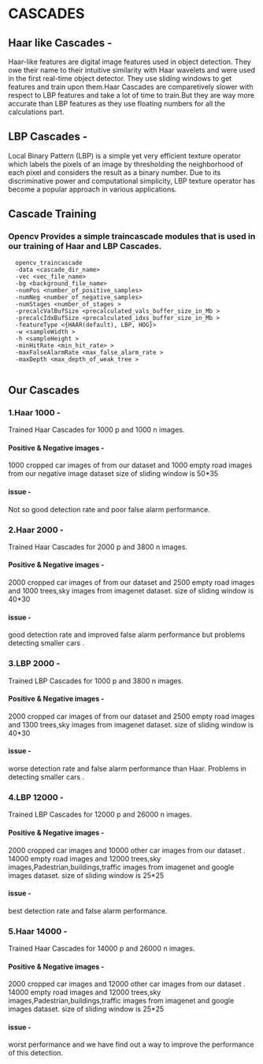 # CASCADES

## Haar like Cascades -
Haar-like features are digital image features used in object detection. They owe their name to their intuitive similarity with Haar wavelets and were used in the first real-time object detector.
They use sliding windows to get features and train upon them.Haar Cascades are comparetively slower with respect to LBP features and take a lot of time to train.But they are way more accurate than LBP features as they use floating numbers for all the calculations part.

## LBP Cascades - 
Local Binary Pattern (LBP) is a simple yet very efficient texture operator which labels the pixels of an image by thresholding the neighborhood of each pixel and considers the result as a binary number. Due to its discriminative power and computational simplicity, LBP texture operator has become a popular approach in various applications.

## Cascade Training
### Opencv Provides a simple traincascade modules that is used in our training of Haar and LBP Cascades.

```
  opencv_traincascade 
  -data <cascade_dir_name> 
  -vec <vec_file_name> 
  -bg <background_file_name> 
  -numPos <number_of_positive_samples> 
  -numNeg <number_of_negative_samples>  
  -numStages <number_of_stages > 
  -precalcValBufSize <precalculated_vals_buffer_size_in_Mb > 
  -precalcIdxBufSize <precalculated_idxs_buffer_size_in_Mb > 
  -featureType <{HAAR(default), LBP, HOG}> 
  -w <sampleWidth > 
  -h <sampleHeight > 
  -minHitRate <min_hit_rate> > 
  -maxFalseAlarmRate <max_false_alarm_rate > 
  -maxDepth <max_depth_of_weak_tree >
 
```
## Our Cascades
### 1.Haar 1000 - 
Trained Haar Cascades for 1000 p and 1000 n images.
  
  #### Positive & Negative images - 
  1000 cropped car images of from our dataset and 1000 empty road images from our negative image dataset
  size of sliding window is 50*35
  
  #### issue - 
  Not so good detection rate and poor false alarm performance.

### 2.Haar 2000 - 
Trained Haar Cascades for 2000 p and 3800 n images.
  
  #### Positive & Negative images - 
  2000 cropped car images of from our dataset and 2500 empty road images and 1000 trees,sky images from imagenet       dataset.
  size of sliding window is 40*30
  
  #### issue - 
  good detection rate and improved false alarm performance but problems detecting smaller cars .
  
### 3.LBP 2000 - 
Trained LBP Cascades for 1000 p and 3800 n images.
  #### Positive & Negative images - 
  2000 cropped car images of from our dataset and 2500 empty road images and 1300 trees,sky images from imagenet       dataset.
  size of sliding window is 40*30
  
  #### issue - 
  worse detection rate and false alarm performance than Haar. Problems in detecting smaller cars .
  

### 4.LBP 12000 - 
Trained LBP Cascades for 12000 p and 26000 n images.

 #### Positive & Negative images - 
  2000 cropped car images and 10000 other car images from our dataset . 14000 empty road images and 12000 trees,sky images,Padestrian,buildings,traffic images from imagenet and google images dataset.
  size of sliding window is 25*25
 
 #### issue - 
  best detection rate and false alarm performance.

### 5.Haar 14000 - 
Trained Haar Cascades for 14000 p and 26000 n images.
 
 #### Positive & Negative images - 
  2000 cropped car images and 12000 other car images from our dataset . 14000 empty road images and 12000 trees,sky images,Padestrian,buildings,traffic images from imagenet and google images dataset.
  size of sliding window is 25*25
 
 #### issue - 
  worst performance and we have find out a way to improve the performance of this detection.
